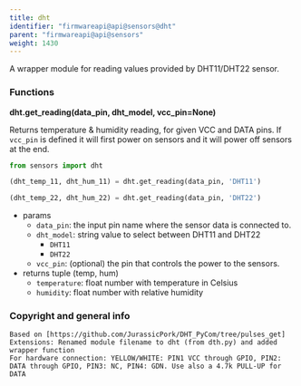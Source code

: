```yaml
---
title: dht
identifier: "firmwareapi@api@sensors@dht"
parent: "firmwareapi@api@sensors"
weight: 1430
---
```


A wrapper module for reading values provided by DHT11/DHT22 sensor.

### Functions

**dht.get_reading(data_pin, dht_model, vcc_pin=None)**

Returns temperature & humidity reading, for given VCC and DATA pins. If `vcc_pin` is defined it will first power on sensors and it will power off sensors at the end.

```python
from sensors import dht

(dht_temp_11, dht_hum_11) = dht.get_reading(data_pin, 'DHT11')

(dht_temp_22, dht_hum_22) = dht.get_reading(data_pin, 'DHT22')
```

- params
  - `data_pin`: the input pin name where the sensor data is connected to.
  - `dht_model`: string value to select between DHT11 and DHT22
    - `DHT11`
    - `DHT22`
  - `vcc_pin`: (optional) the pin that controls the power to the sensors.
- returns tuple (temp, hum)
  - `temperature`: float number with temperature in Celsius
  - `humidity`: float number with relative humidity

### Copyright and general info

    Based on [https://github.com/JurassicPork/DHT_PyCom/tree/pulses_get]
    Extensions: Renamed module filename to dht (from dth.py) and added wrapper function
    For hardware connection: YELLOW/WHITE: PIN1 VCC through GPIO, PIN2: DATA through GPIO, PIN3: NC, PIN4: GDN. Use also a 4.7k PULL-UP for DATA
